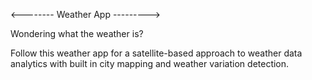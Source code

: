 <-------- Weather App --------->

Wondering what the weather is? 

Follow this weather app for a satellite-based approach to weather data analytics with built in city mapping and weather variation detection. 



